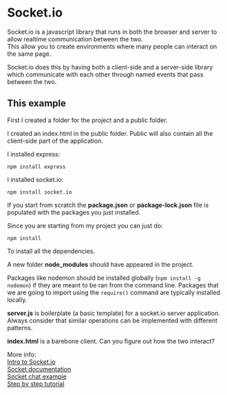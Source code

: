 # Socket.io

Socket.io is a javascript library that runs in both the browser and server to allow realtime communication between the two.  
This allow you to create environments where many people can interact on the same page.

Socket.io does this by having both a client-side and a server-side library which communicate with each other through named events that pass between the two.

## This example

First I created a folder for the project and a public folder.  

I created an index.html in the public folder. Public will also contain all the client-side part of the application.

I installed express:  

`npm install express`  

I installed socket.io:  

`npm install socket.io`  

If you start from scratch the **package.json** or **package-lock.json** file is populated with the packages you just installed.  

Since you are starting from my project you can just do:

`npm install`

To install all the dependencies.

A new folder **node_modules** should have appeared in the project.

Packages like nodemon should be installed globally (`npm install -g nodemon`) if they are meant to be ran from the command line.
Packages that we are going to import using the `require()` command are typically installed locally.

**server.js** is boilerplate (a basic template) for a socket.io server application.  
Always consider that similar operations can be implemented with different patterns.  

**index.html** is a barebone client. Can you figure out how the two interact?  

More info:  
[Intro to Socket.io](https://www.ably.io/concepts/socketio)  
[Socket documentation](https://socket.io/docs/)  
[Socket chat example](https://socket.io/get-started/chat)  
[Step by step tutorial](https://openclassrooms.com/en/courses/2504541-ultra-fast-applications-using-node-js/2505653-socket-io-let-s-go-to-real-time)
